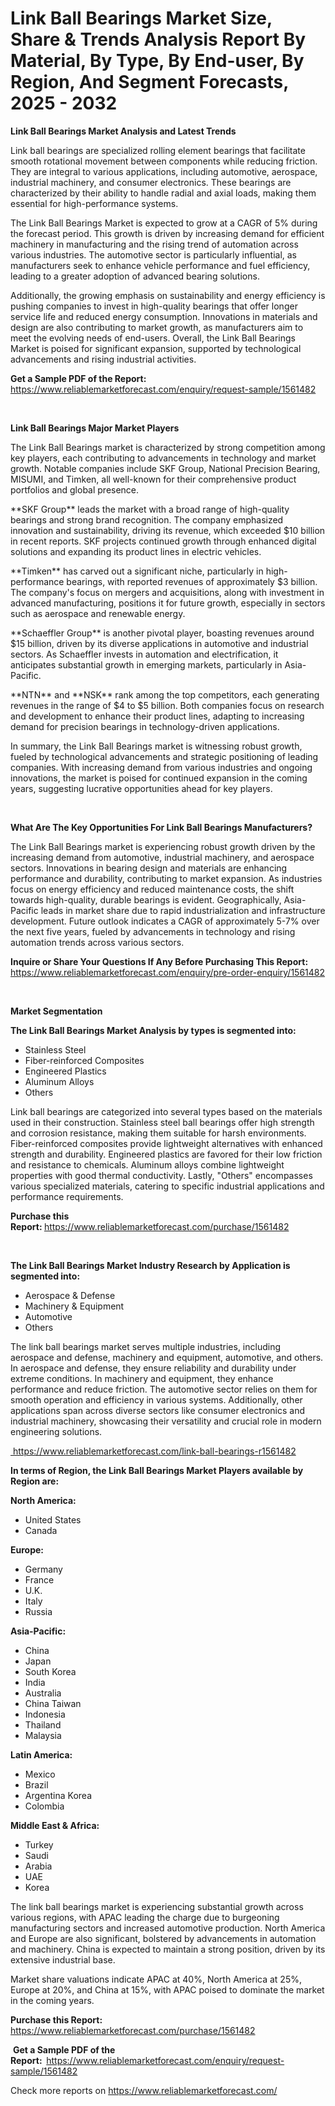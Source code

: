 <p><h1>Link Ball Bearings Market Size, Share & Trends Analysis Report By Material, By Type, By End-user, By Region, And Segment Forecasts, 2025 - 2032</h1></p><p><strong>Link Ball Bearings Market Analysis and Latest Trends</strong></p>
<p><p>Link ball bearings are specialized rolling element bearings that facilitate smooth rotational movement between components while reducing friction. They are integral to various applications, including automotive, aerospace, industrial machinery, and consumer electronics. These bearings are characterized by their ability to handle radial and axial loads, making them essential for high-performance systems.</p><p>The Link Ball Bearings Market is expected to grow at a CAGR of 5% during the forecast period. This growth is driven by increasing demand for efficient machinery in manufacturing and the rising trend of automation across various industries. The automotive sector is particularly influential, as manufacturers seek to enhance vehicle performance and fuel efficiency, leading to a greater adoption of advanced bearing solutions.</p><p>Additionally, the growing emphasis on sustainability and energy efficiency is pushing companies to invest in high-quality bearings that offer longer service life and reduced energy consumption. Innovations in materials and design are also contributing to market growth, as manufacturers aim to meet the evolving needs of end-users. Overall, the Link Ball Bearings Market is poised for significant expansion, supported by technological advancements and rising industrial activities.</p></p>
<p><strong>Get a Sample PDF of the Report:&nbsp;</strong> <a href="https://www.reliablemarketforecast.com/enquiry/request-sample/1561482?utm_campaign=2301&utm_medium=2&utm_source=Github&utm_content=ia&utm_term=25022025&utm_id=link-ball-bearings">https://www.reliablemarketforecast.com/enquiry/request-sample/1561482</a></p>
<p>&nbsp;</p>
<p><strong>Link Ball Bearings Major Market Players</strong></p>
<p><p>The Link Ball Bearings market is characterized by strong competition among key players, each contributing to advancements in technology and market growth. Notable companies include SKF Group, National Precision Bearing, MISUMI, and Timken, all well-known for their comprehensive product portfolios and global presence.</p><p>**SKF Group** leads the market with a broad range of high-quality bearings and strong brand recognition. The company emphasized innovation and sustainability, driving its revenue, which exceeded $10 billion in recent reports. SKF projects continued growth through enhanced digital solutions and expanding its product lines in electric vehicles.</p><p>**Timken** has carved out a significant niche, particularly in high-performance bearings, with reported revenues of approximately $3 billion. The company's focus on mergers and acquisitions, along with investment in advanced manufacturing, positions it for future growth, especially in sectors such as aerospace and renewable energy.</p><p>**Schaeffler Group** is another pivotal player, boasting revenues around $15 billion, driven by its diverse applications in automotive and industrial sectors. As Schaeffler invests in automation and electrification, it anticipates substantial growth in emerging markets, particularly in Asia-Pacific.</p><p>**NTN** and **NSK** rank among the top competitors, each generating revenues in the range of $4 to $5 billion. Both companies focus on research and development to enhance their product lines, adapting to increasing demand for precision bearings in technology-driven applications.</p><p>In summary, the Link Ball Bearings market is witnessing robust growth, fueled by technological advancements and strategic positioning of leading companies. With increasing demand from various industries and ongoing innovations, the market is poised for continued expansion in the coming years, suggesting lucrative opportunities ahead for key players.</p></p>
<p>&nbsp;</p>
<p><strong>What Are The Key Opportunities For Link Ball Bearings Manufacturers?</strong></p>
<p><p>The Link Ball Bearings market is experiencing robust growth driven by the increasing demand from automotive, industrial machinery, and aerospace sectors. Innovations in bearing design and materials are enhancing performance and durability, contributing to market expansion. As industries focus on energy efficiency and reduced maintenance costs, the shift towards high-quality, durable bearings is evident. Geographically, Asia-Pacific leads in market share due to rapid industrialization and infrastructure development. Future outlook indicates a CAGR of approximately 5-7% over the next five years, fueled by advancements in technology and rising automation trends across various sectors. </p></p>
<p><strong>Inquire or Share Your Questions If Any Before Purchasing This Report:</strong> <a href="https://www.reliablemarketforecast.com/enquiry/pre-order-enquiry/1561482?utm_campaign=2301&utm_medium=2&utm_source=Github&utm_content=ia&utm_term=25022025&utm_id=link-ball-bearings">https://www.reliablemarketforecast.com/enquiry/pre-order-enquiry/1561482</a></p>
<p>&nbsp;</p>
<p><strong>Market Segmentation</strong></p>
<p><strong>The Link Ball Bearings Market Analysis by types is segmented into:</strong></p>
<p><ul><li>Stainless Steel</li><li>Fiber-reinforced Composites</li><li>Engineered Plastics</li><li>Aluminum Alloys</li><li>Others</li></ul></p>
<p><p>Link ball bearings are categorized into several types based on the materials used in their construction. Stainless steel ball bearings offer high strength and corrosion resistance, making them suitable for harsh environments. Fiber-reinforced composites provide lightweight alternatives with enhanced strength and durability. Engineered plastics are favored for their low friction and resistance to chemicals. Aluminum alloys combine lightweight properties with good thermal conductivity. Lastly, "Others" encompasses various specialized materials, catering to specific industrial applications and performance requirements.</p></p>
<p><strong>Purchase this Report:&nbsp;</strong><a href="https://www.reliablemarketforecast.com/purchase/1561482?utm_campaign=2301&utm_medium=2&utm_source=Github&utm_content=ia&utm_term=25022025&utm_id=link-ball-bearings">https://www.reliablemarketforecast.com/purchase/1561482</a></p>
<p>&nbsp;</p>
<p><strong>The Link Ball Bearings Market Industry Research by Application is segmented into:</strong></p>
<p><ul><li>Aerospace & Defense</li><li>Machinery & Equipment</li><li>Automotive</li><li>Others</li></ul></p>
<p><p>The link ball bearings market serves multiple industries, including aerospace and defense, machinery and equipment, automotive, and others. In aerospace and defense, they ensure reliability and durability under extreme conditions. In machinery and equipment, they enhance performance and reduce friction. The automotive sector relies on them for smooth operation and efficiency in various systems. Additionally, other applications span across diverse sectors like consumer electronics and industrial machinery, showcasing their versatility and crucial role in modern engineering solutions.</p></p>
<p><a href="https://www.reliablemarketforecast.com/link-ball-bearings-r1561482?utm_campaign=2301&utm_medium=2&utm_source=Github&utm_content=ia&utm_term=25022025&utm_id=link-ball-bearings">&nbsp;https://www.reliablemarketforecast.com/link-ball-bearings-r1561482</a></p>
<p><strong>In terms of Region, the Link Ball Bearings Market Players available by Region are:</strong></p>
<p>
    <p> <strong> North America: </strong>
        <ul>
            <li>United States</li>
            <li>Canada</li>
        </ul>
        </p> 
    <p> <strong> Europe: </strong>
        <ul>
            <li>Germany</li>
            <li>France</li>
            <li>U.K.</li>
            <li>Italy</li>
            <li>Russia</li>
        </ul>
        </p> 
    <p> <strong> Asia-Pacific: </strong>
        <ul>
            <li>China</li>
            <li>Japan</li>
            <li>South Korea</li>
            <li>India</li>
            <li>Australia</li>
            <li>China Taiwan</li>
            <li>Indonesia</li>
            <li>Thailand</li>
            <li>Malaysia</li>
        </ul>
        </p> 
    <p> <strong> Latin America: </strong>
        <ul>
            <li>Mexico</li>
            <li>Brazil</li>
            <li>Argentina Korea</li>
            <li>Colombia</li>
        </ul>
        </p> 
    <p> <strong> Middle East & Africa: </strong>
        <ul>
            <li>Turkey</li>
            <li>Saudi</li>
            <li>Arabia</li>
            <li>UAE</li>
            <li>Korea</li>
        </ul>
    </p>
    </p>
<p><p>The link ball bearings market is experiencing substantial growth across various regions, with APAC leading the charge due to burgeoning manufacturing sectors and increased automotive production. North America and Europe are also significant, bolstered by advancements in automation and machinery. China is expected to maintain a strong position, driven by its extensive industrial base. </p><p>Market share valuations indicate APAC at 40%, North America at 25%, Europe at 20%, and China at 15%, with APAC poised to dominate the market in the coming years.</p></p>
<p><strong>Purchase this Report: </strong><a href="https://www.reliablemarketforecast.com/purchase/1561482?utm_campaign=2301&utm_medium=2&utm_source=Github&utm_content=ia&utm_term=25022025&utm_id=link-ball-bearings">https://www.reliablemarketforecast.com/purchase/1561482</a></p>
<p>&nbsp;<strong>Get a Sample PDF of the Report:&nbsp;&nbsp;</strong><a href="https://www.reliablemarketforecast.com/enquiry/request-sample/1561482?utm_campaign=2301&utm_medium=2&utm_source=Github&utm_content=ia&utm_term=25022025&utm_id=link-ball-bearings">https://www.reliablemarketforecast.com/enquiry/request-sample/1561482</a></p>
<p><strong></strong></p>
<p>Check more reports on <a href="https://www.reliablemarketforecast.com/?utm_campaign=2301&utm_medium=2&utm_source=Github&utm_content=ia&utm_term=25022025&utm_id=link-ball-bearings">https://www.reliablemarketforecast.com/</a></p>